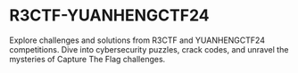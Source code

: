 # R3CTF-YUANHENGCTF24
Explore challenges and solutions from R3CTF and YUANHENGCTF24 competitions. Dive into cybersecurity puzzles, crack codes, and unravel the mysteries of Capture The Flag challenges.
